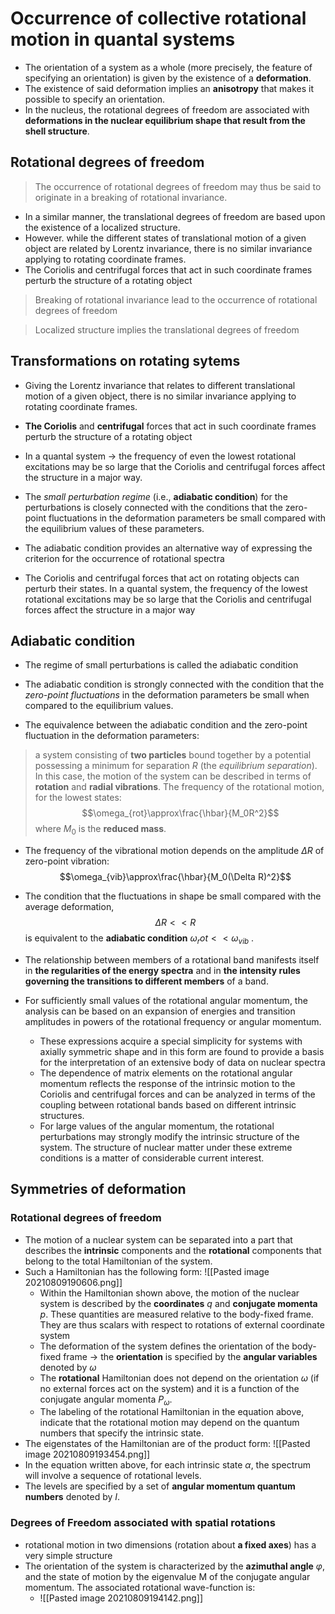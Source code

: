 # Occurrence of collective rotational motion in quantal systems

- The orientation of a system as a whole (more precisely, the feature of specifying an orientation) is given by the existence of a **deformation**.
- The existence of said deformation implies an **anisotropy** that makes it possible to specify an orientation.
- In the nucleus, the rotational degrees of freedom are associated with **deformations in the nuclear equilibrium shape that result from the shell structure**.

## Rotational degrees of freedom

> The occurrence of rotational degrees of freedom may thus be said to originate in a breaking of rotational invariance. 

- In a similar manner, the translational degrees of freedom are based upon the existence of a localized structure.
- However. while the different states of translational motion of a given object are related by Lorentz invariance, there is no similar invariance applying to rotating coordinate frames.
- The Coriolis and centrifugal forces that act in such coordinate frames perturb the structure of a rotating object

> Breaking of rotational invariance lead to the occurrence of rotational degrees of freedom

> Localized structure implies the translational degrees of freedom

## Transformations on rotating sytems

- Giving the Lorentz invariance that relates to different translational motion of a given object, there is no similar invariance applying to rotating coordinate frames.

- **The Coriolis** and **centrifugal** forces that act in such coordinate frames perturb the structure of a rotating object

- In a quantal system -> the frequency of even the lowest rotational excitations may be so large that the Coriolis and centrifugal forces affect the structure in a major way.

- The *small perturbation regime* (i.e., **adiabatic condition**) for the perturbations is closely connected with the conditions that the zero-point fluctuations in the deformation parameters be small compared with the equilibrium values of these parameters.

- The adiabatic condition provides an alternative way of expressing the criterion for the occurrence of rotational spectra

- The Coriolis and centrifugal forces that act on rotating objects can perturb their states. In a quantal system, the frequency of the lowest rotational excitations may be so large that the Coriolis and centrifugal forces affect the structure in a major way

## Adiabatic condition

- The regime of small perturbations is called the adiabatic condition

- The adiabatic condition is strongly connected with the condition that the *zero-point fluctuations* in the deformation parameters be small when compared to the equilibrium values.

- The equivalence between the adiabatic condition and the zero-point fluctuation in the deformation parameters: 

> a system consisting of **two particles** bound together by a potential possessing a minimum for separation $R$ (the *equilibrium separation*). In this case, the motion of the system can be described in terms of **rotation** and **radial vibrations**. The frequency of the rotational motion, for the lowest states: $$\omega_{rot}\approx\frac{\hbar}{M_0R^2}$$ where $M_0$ is the **reduced mass**.

- The frequency of the vibrational motion depends on the amplitude $\Delta R$ of zero-point vibration: $$\omega_{vib}\approx\frac{\hbar}{M_0(\Delta R)^2}$$

- The condition that the fluctuations in shape be small compared with the average deformation, $$\Delta R << R$$ is equivalent to the **adiabatic condition** $\omega_rot<<\omega_{vib}$ .

- The relationship between members of a rotational band manifests itself in **the regularities of the energy spectra** and in **the intensity rules governing the transitions to different members** of a band.
- For sufficiently small values of the rotational angular momentum, the analysis can be based on an expansion of energies and transition amplitudes in powers of the rotational frequency or angular momentum. 
	- These expressions acquire a special simplicity for systems with axially symmetric shape and in this form are found to provide a basis for the interpretation of an extensive body of data on nuclear spectra
	- The dependence of matrix elements on the rotational angular momentum reflects the response of the intrinsic motion to the Coriolis and centrifugal forces and can be analyzed in terms of the coupling between rotational bands based on different intrinsic structures.
	- For large values of the angular momentum, the rotational perturbations may strongly modify the intrinsic structure of the system. The structure of nuclear matter under these extreme conditions is a matter of considerable current interest.

## Symmetries of deformation
### Rotational degrees of freedom

- The motion of a nuclear system can be separated into a part that describes the **intrinsic** components and the **rotational** components that belong to the total Hamiltonian of the system.
- Such a Hamiltonian has the following form: ![[Pasted image 20210809190606.png]]
	- Within the Hamiltonian shown above, the motion of the nuclear system is described by the **coordinates** $q$ and **conjugate momenta** $p$. These quantities are measured relative to the body-fixed frame. They are thus scalars with respect to rotations of external coordinate system
	- The deformation of the system defines the orientation of the body-fixed frame -> the **orientation** is specified by the **angular variables** denoted by $\omega$
	- The **rotational** Hamiltonian does not depend on the orientation $\omega$ (if no external forces act on the system) and it is a function of the conjugate angular momenta $P_\omega$.
	- The labeling of the rotational Hamiltonian in the equation above, indicate that the rotational motion may depend on the quantum numbers that specify the intrinsic state.
- The eigenstates of the Hamiltonian are of the product form: ![[Pasted image 20210809193454.png]]
- In the equation written above, for each intrinsic state $\alpha$, the spectrum will involve a sequence of rotational levels. 
- The levels are specified by a set of **angular momentum quantum numbers** denoted by $I$. 

### Degrees of Freedom associated with spatial rotations

- rotational motion in two dimensions (rotation about **a fixed axes**) has a very simple structure
- The orientation of the system is characterized by the **azimuthal angle** $\varphi$, and the state of motion by the eigenvalue M of the conjugate angular momentum. The associated rotational wave-function is:
	- ![[Pasted image 20210809194142.png]]